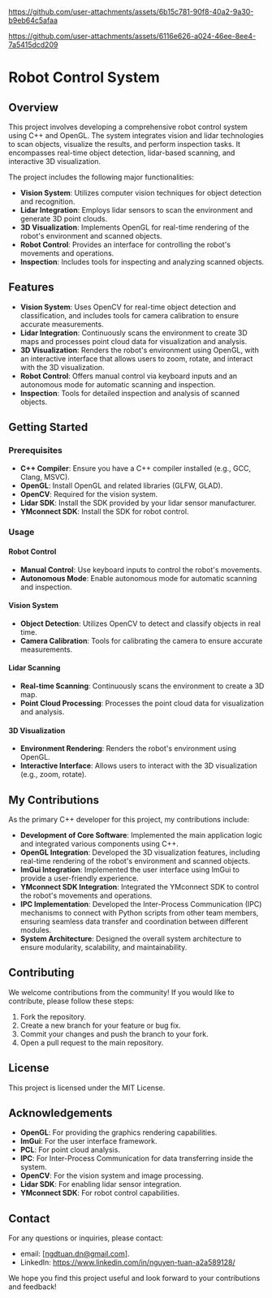 
https://github.com/user-attachments/assets/6b15c781-90f8-40a2-9a30-b9eb64c5afaa

https://github.com/user-attachments/assets/6116e626-a024-46ee-8ee4-7a5415dcd209



# Robot Control System
## Overview

This project involves developing a comprehensive robot control system using C++ and OpenGL. The system integrates vision and lidar technologies to scan objects, visualize the results, and perform inspection tasks. It encompasses real-time object detection, lidar-based scanning, and interactive 3D visualization.

The project includes the following major functionalities:
- **Vision System**: Utilizes computer vision techniques for object detection and recognition.
- **Lidar Integration**: Employs lidar sensors to scan the environment and generate 3D point clouds.
- **3D Visualization**: Implements OpenGL for real-time rendering of the robot's environment and scanned objects.
- **Robot Control**: Provides an interface for controlling the robot's movements and operations.
- **Inspection**: Includes tools for inspecting and analyzing scanned objects.

## Features

- **Vision System**: Uses OpenCV for real-time object detection and classification, and includes tools for camera calibration to ensure accurate measurements.
- **Lidar Integration**: Continuously scans the environment to create 3D maps and processes point cloud data for visualization and analysis.
- **3D Visualization**: Renders the robot's environment using OpenGL, with an interactive interface that allows users to zoom, rotate, and interact with the 3D visualization.
- **Robot Control**: Offers manual control via keyboard inputs and an autonomous mode for automatic scanning and inspection.
- **Inspection**: Tools for detailed inspection and analysis of scanned objects.

## Getting Started

### Prerequisites

- **C++ Compiler**: Ensure you have a C++ compiler installed (e.g., GCC, Clang, MSVC).
- **OpenGL**: Install OpenGL and related libraries (GLFW, GLAD).
- **OpenCV**: Required for the vision system.
- **Lidar SDK**: Install the SDK provided by your lidar sensor manufacturer.
- **YMconnect SDK**: Install the SDK for robot control.

### Usage

#### Robot Control

- **Manual Control**: Use keyboard inputs to control the robot's movements.
- **Autonomous Mode**: Enable autonomous mode for automatic scanning and inspection.

#### Vision System

- **Object Detection**: Utilizes OpenCV to detect and classify objects in real time.
- **Camera Calibration**: Tools for calibrating the camera to ensure accurate measurements.

#### Lidar Scanning

- **Real-time Scanning**: Continuously scans the environment to create a 3D map.
- **Point Cloud Processing**: Processes the point cloud data for visualization and analysis.

#### 3D Visualization

- **Environment Rendering**: Renders the robot's environment using OpenGL.
- **Interactive Interface**: Allows users to interact with the 3D visualization (e.g., zoom, rotate).

## My Contributions

As the primary C++ developer for this project, my contributions include:

- **Development of Core Software**: Implemented the main application logic and integrated various components using C++.
- **OpenGL Integration**: Developed the 3D visualization features, including real-time rendering of the robot's environment and scanned objects.
- **ImGui Integration**: Implemented the user interface using ImGui to provide a user-friendly experience.
- **YMconnect SDK Integration**: Integrated the YMconnect SDK to control the robot's movements and operations.
- **IPC Implementation**: Developed the Inter-Process Communication (IPC) mechanisms to connect with Python scripts from other team members, ensuring seamless data transfer and coordination between different modules.
- **System Architecture**: Designed the overall system architecture to ensure modularity, scalability, and maintainability.

## Contributing

We welcome contributions from the community! If you would like to contribute, please follow these steps:

1. Fork the repository.
2. Create a new branch for your feature or bug fix.
3. Commit your changes and push the branch to your fork.
4. Open a pull request to the main repository.

## License

This project is licensed under the MIT License.

## Acknowledgements

- **OpenGL**: For providing the graphics rendering capabilities.
- **ImGui**: For the user interface framework.
- **PCL**: For point cloud analysis.
- **IPC**: For Inter-Process Communication for data transferring inside the system.
- **OpenCV**: For the vision system and image processing.
- **Lidar SDK**: For enabling lidar sensor integration.
- **YMconnect SDK**: For robot control capabilities.

## Contact

For any questions or inquiries, please contact:
  - email: [ngdtuan.dn@gmail.com].
  - LinkedIn: https://www.linkedin.com/in/nguyen-tuan-a2a589128/

We hope you find this project useful and look forward to your contributions and feedback!


